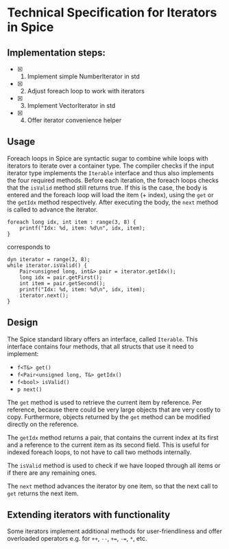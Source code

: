 # Technical Specification for Iterators in Spice

## Implementation steps:
- [x] 1. Implement simple NumberIterator in std
- [x] 2. Adjust foreach loop to work with iterators
- [x] 3. Implement VectorIterator in std
- [x] 4. Offer iterator convenience helper

## Usage

Foreach loops in Spice are syntactic sugar to combine while loops with iterators to iterate over a container type.
The compiler checks if the input iterator type implements the `Iterable` interface and thus also implements the four
required methods. Before each iteration, the foreach loops checks that the `isValid` method still returns true. If
this is the case, the body is entered and the foreach loop will load the item (+ index), using the `get` or the `getIdx`
method respectively. After executing the body, the `next` method is called to advance the iterator.

```spice
foreach long idx, int item : range(3, 8) {
    printf("Idx: %d, item: %d\n", idx, item);
}
```

corresponds to

```spice
dyn iterator = range(3, 8);
while iterator.isValid() {
    Pair<unsigned long, int&> pair = iterator.getIdx();
    long idx = pair.getFirst();
    int item = pair.getSecond();
    printf("Idx: %d, item: %d\n", idx, item);
    iterator.next();
}
```

## Design

The Spice standard library offers an interface, called `Iterable`. This interface contains
four methods, that all structs that use it need to implement:

- `f<T&> get()`
- `f<Pair<unsigned long, T&> getIdx()`
- `f<bool> isValid()`
- `p next()`

The `get` method is used to retrieve the current item by reference. Per reference, because there could
be very large objects that are very costly to copy. Furthermore, objects returned by the `get` method can
be modified directly on the reference.

The `getIdx` method returns a pair, that contains the current index at its first and a reference to the
current item as its second field. This is useful for indexed foreach loops, to not have to call two methods
internally.

The `isValid` method is used to check if we have looped through all items or if there are any remaining ones.

The `next` method advances the iterator by one item, so that the next call to `get` returns the next item.

## Extending iterators with functionality

Some iterators implement additional methods for user-friendliness and offer overloaded operators
e.g. for `++`, `--`, `+=`, `-=`, `*`, etc.
